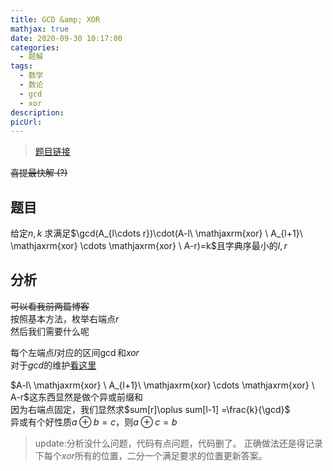 ```yaml
---
title: GCD &amp; XOR
mathjax: true
date: 2020-09-30 10:17:00
categories: 
  - 题解
tags: 
  - 数学
  - 数论
  - gcd
  - xor
description: 
picUrl: 
---
```



>[题目链接](https://loj.ac/problem/6231)  

~~喜提最快解 (?)~~  
## 题目
给定$n,k$
求满足$\gcd(A_{l\cdots r})\cdot(A-l\ \mathjaxrm{xor} \ A_{l+1}\ \mathjaxrm{xor} \cdots \mathjaxrm{xor} \ A-r)=k$且字典序最小的$l,r$   

## 分析
~~可以看我前两篇博客~~  
按照基本方法，枚举右端点$r$  
然后我们需要什么呢  

每个左端点$l$对应的区间$\gcd$和$xor$  
对于$gcd$的维护[看这里](https://widsnoy.top/archives/115/)   

$A-l\ \mathjaxrm{xor} \ A_{l+1}\ \mathjaxrm{xor} \cdots \mathjaxrm{xor} \ A-r$这东西显然是做个异或前缀和  
因为右端点固定，我们显然求$sum[r]\oplus sum[l-1] =\frac{k}{\gcd}$    
异或有个好性质$a\oplus b=c$，则$a\oplus c=b$  

>update:分析没什么问题，代码有点问题，代码删了。
>正确做法还是得记录下每个$xor$所有的位置，二分一个满足要求的位置更新答案。